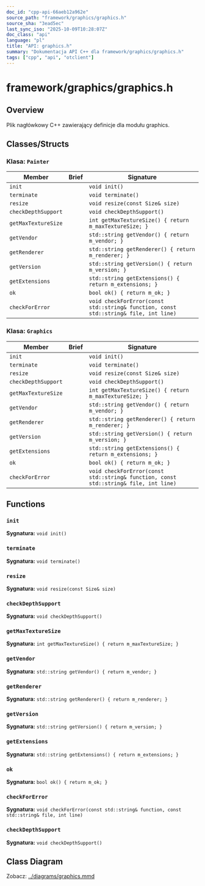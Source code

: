 ```yaml
---
doc_id: "cpp-api-66aeb12a962e"
source_path: "framework/graphics/graphics.h"
source_sha: "3ead5ec"
last_sync_iso: "2025-10-09T10:28:07Z"
doc_class: "api"
language: "pl"
title: "API: graphics.h"
summary: "Dokumentacja API C++ dla framework/graphics/graphics.h"
tags: ["cpp", "api", "otclient"]
---
```


# framework/graphics/graphics.h

## Overview

Plik nagłówkowy C++ zawierający definicje dla modułu graphics.

## Classes/Structs

### Klasa: `Painter`

| Member | Brief | Signature |
|--------|-------|-----------|
| `init` |  | `void init()` |
| `terminate` |  | `void terminate()` |
| `resize` |  | `void resize(const Size& size)` |
| `checkDepthSupport` |  | `void checkDepthSupport()` |
| `getMaxTextureSize` |  | `int getMaxTextureSize() { return m_maxTextureSize; }` |
| `getVendor` |  | `std::string getVendor() { return m_vendor; }` |
| `getRenderer` |  | `std::string getRenderer() { return m_renderer; }` |
| `getVersion` |  | `std::string getVersion() { return m_version; }` |
| `getExtensions` |  | `std::string getExtensions() { return m_extensions; }` |
| `ok` |  | `bool ok() { return m_ok; }` |
| `checkForError` |  | `void checkForError(const std::string& function, const std::string& file, int line)` |

### Klasa: `Graphics`

| Member | Brief | Signature |
|--------|-------|-----------|
| `init` |  | `void init()` |
| `terminate` |  | `void terminate()` |
| `resize` |  | `void resize(const Size& size)` |
| `checkDepthSupport` |  | `void checkDepthSupport()` |
| `getMaxTextureSize` |  | `int getMaxTextureSize() { return m_maxTextureSize; }` |
| `getVendor` |  | `std::string getVendor() { return m_vendor; }` |
| `getRenderer` |  | `std::string getRenderer() { return m_renderer; }` |
| `getVersion` |  | `std::string getVersion() { return m_version; }` |
| `getExtensions` |  | `std::string getExtensions() { return m_extensions; }` |
| `ok` |  | `bool ok() { return m_ok; }` |
| `checkForError` |  | `void checkForError(const std::string& function, const std::string& file, int line)` |

## Functions

### `init`

**Sygnatura:** `void init()`

### `terminate`

**Sygnatura:** `void terminate()`

### `resize`

**Sygnatura:** `void resize(const Size& size)`

### `checkDepthSupport`

**Sygnatura:** `void checkDepthSupport()`

### `getMaxTextureSize`

**Sygnatura:** `int getMaxTextureSize() { return m_maxTextureSize; }`

### `getVendor`

**Sygnatura:** `std::string getVendor() { return m_vendor; }`

### `getRenderer`

**Sygnatura:** `std::string getRenderer() { return m_renderer; }`

### `getVersion`

**Sygnatura:** `std::string getVersion() { return m_version; }`

### `getExtensions`

**Sygnatura:** `std::string getExtensions() { return m_extensions; }`

### `ok`

**Sygnatura:** `bool ok() { return m_ok; }`

### `checkForError`

**Sygnatura:** `void checkForError(const std::string& function, const std::string& file, int line)`

### `checkDepthSupport`

**Sygnatura:** `void checkDepthSupport()`

## Class Diagram

Zobacz: [../diagrams/graphics.mmd](../diagrams/graphics.mmd)
